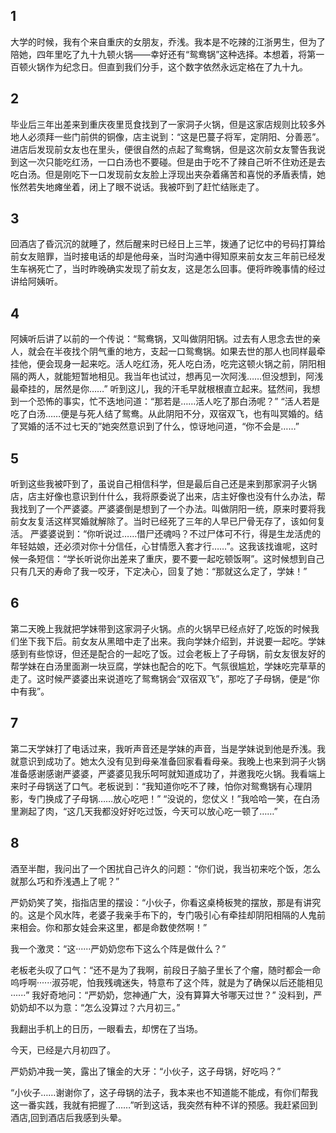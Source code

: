 ## 1
大学的时候，我有个来自重庆的女朋友，乔浅。我本是不吃辣的江浙男生，但为了陪她，四年里吃了九十九顿火锅——幸好还有“鸳鸯锅”这种选择。本想着，将第一百顿火锅作为纪念日。但直到我们分手，这个数字依然永远定格在了九十九。
## 2
毕业后三年出差来到重庆夜里觅食找到了一家洞子火锅，但是这家店规则比较多外地人必须拜一些门前供的铜像，店主说到：“这是巴蔓子将军，定阴阳、分善恶”。进店后发现前女友也在里头，便很自然的点起了鸳鸯锅，但是这次前女友警告我说到这一次只能吃红汤，一口白汤也不要碰。但是由于吃不了辣自己听不住劝还是去吃白汤。但是刚吃下一口发现前女友脸上浮现出夹杂着痛苦和喜悦的矛盾表情，她怅然若失地瘫坐着，闭上了眼不说话。我被吓到了赶忙结账走了。
## 3
回酒店了昏沉沉的就睡了，然后醒来时已经日上三竿，拨通了记忆中的号码打算给前女友赔罪，当时接电话的却是他母亲，当时沟通中得知原来前女友三年前已经发生车祸死亡了，当时昨晚确实发现了前女友，这是怎么回事。便将昨晚事情的经过讲给阿姨听。
## 4
阿姨听后讲了以前的一个传说：“鸳鸯锅，又叫做阴阳锅。过去有人思念去世的亲人，就会在半夜找个阴气重的地方，支起一口鸳鸯锅。如果去世的那人也同样最牵挂他，便会现身一起来吃。活人吃红汤，死人吃白汤，吃完这顿火锅之前，阴阳相隔的两人，就能短暂地相见。我当年也试过，想再见一次阿浅……但没想到，阿浅最牵挂的，居然是你……”
听到这儿，我的汗毛早就根根直立起来。猛然间，我想到一个恐怖的事实，忙不迭地问道：“那若是……活人吃了那白汤呢？”
“活人若是吃了白汤……便是与死人结了鸳鸯。从此阴阳不分，双宿双飞，也有叫冥婚的。结了冥婚的活不过七天的”她突然意识到了什么，惊讶地问道，“你不会是……”
## 5
听到这些我被吓到了，虽说自己相信科学，但是最后自己还是来到那家洞子火锅店，店主好像也意识到什什么，我将原委说了出来，店主好像也没有什么办法，帮我找到了一个严婆婆。严婆婆倒是想到了一个办法。叫做阴阳一统，原来时要将我前女友复活这样冥婚就解除了。当时已经死了三年的人早已尸骨无存了，该如何复活。
严婆婆说到：“你听说过……借尸还魂吗？不过尸体可不行，得是生龙活虎的年轻姑娘，还必须对你十分信任，心甘情愿入套才行……”。这我该找谁呢，这时候一条短信：“学长听说你出差来了重庆，要不要一起吃顿饭啊”。这时候想到自己只有几天的寿命了我一咬牙，下定决心，回复了她：“那就这么定了，学妹！”
## 6
第二天晚上我就把学妹带到这家洞子火锅。点的火锅早已经点好了,吃饭的时候我们坐下我下后。前女友从黑暗中走了出来。我向学妹介绍到，并说要一起吃。学妹感到有些惊讶，但还是配合的一起吃了饭。过会老板上了子母锅，前女友很友好的帮学妹在白汤里面涮一块豆腐，学妹也配合的吃下。气氛很尴尬，学妹吃完草草的走了。这时候严婆婆出来说道吃了鸳鸯锅会“双宿双飞”，那吃了子母锅，便是“你中有我”。
## 7
第二天学妹打了电话过来，我听声音还是学妹的声音，当是学妹说到他是乔浅。我就意识到成功了。她太久没有见到母亲准备回家看看母亲。我晚上也来到洞子火锅准备感谢感谢严婆婆，严婆婆见我乐呵呵就知道成功了，并邀我吃火锅。我看端上来时子母锅送了口气。老板说到：“我知道你吃不了辣，怕你对鸳鸯锅有心理阴影，专门换成了子母锅……放心吃吧！”
“没说的，您仗义！”我哈哈一笑，在白汤里涮起了肉，“这几天我都没好好吃过饭，今天可以放心吃一顿了……”
## 8
酒至半酣，我问出了一个困扰自己许久的问题：“你们说，我当初来吃个饭，怎么就那么巧和乔浅遇上了呢？”

严奶奶笑了笑，指指店里的摆设：“小伙子，你看这桌椅板凳的摆放，那是有讲究的。这是个风水阵，老婆子我亲手布下的，专门吸引心有牵挂却阴阳相隔的人鬼前来相会。你和那女娃会来这里，都是命数使然啊！”

我一个激灵：“这······严奶奶您布下这么个阵是做什么？”

老板老头叹了口气：“还不是为了我啊，前段日子脑子里长了个瘤，随时都会一命呜呼啊······淑芬呢，怕我残魂迷失，特意布了这个阵，就是为了确保以后还能相见······”
我好奇地问：“严奶奶，您神通广大，没有算算大爷哪天过世？”
没料到，严奶奶却不以为意：“怎么没算过？六月初三。”

我翻出手机上的日历，一眼看去，却愣在了当场。

今天，已经是六月初四了。

严奶奶冲我一笑，露出了镶金的大牙：“小伙子，这子母锅，好吃吗？”

“小伙子……谢谢你了，这子母锅的法子，我本来也不知道能不能成，有你们帮我这一番实践，我就有把握了……”听到这话，我突然有种不详的预感。我赶紧回到酒店,回到酒店后我感到头晕。